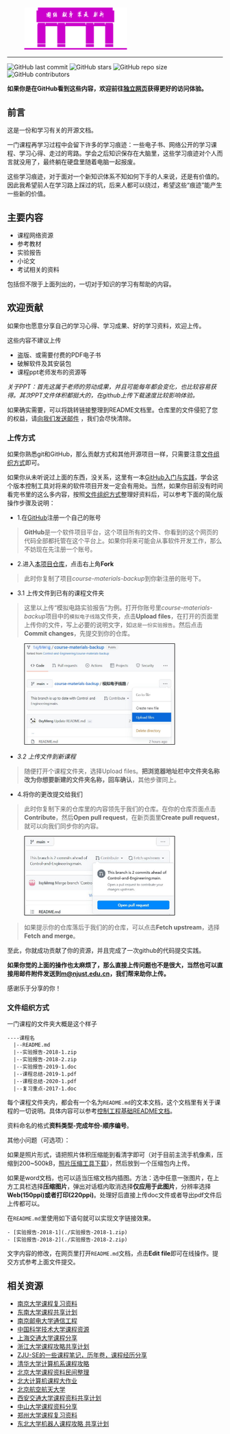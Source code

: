 
<figure>
    <img src="./assets/images/njust.png" width=240 />
</figure>

---

![GitHub last commit](https://badgen.net/github/last-commit/Control-and-Engineering/course-materials-backup/main)
![GitHub stars](https://badgen.net/github/stars/Control-and-Engineering/course-materials-backup)
![GitHub repo size](https://badgen.net/github/commits/Control-and-Engineering/course-materials-backup/main)
![GitHub contributors](https://badgen.net/github/contributors/Control-and-Engineering/course-materials-backup)

**如果你是在GitHub看到这些内容，欢迎前往[独立网页](https://课程.孝陵卫皇家理工大学.cn/)获得更好的访问体验。**

## 前言

这是一份和学习有关的开源文档。

一门课程再学习过程中会留下许多的学习痕迹：一些电子书、网络公开的学习课程、学习心得、走过的弯路。学会之后知识保存在大脑里，这些学习痕迹对个人而言就没用了，最终躺在硬盘里随着电脑一起报废。

这些学习痕迹，对于面对一个新知识体系不知如何下手的人来说，还是有价值的。因此我希望前人在学习路上踩过的坑，后来人都可以绕过，希望这些“痕迹”能产生一些新的价值。

## 主要内容

- 课程网络资源
- 参考教材
- 实验报告
- 小论文
- 考试相关的资料

包括但不限于上面列出的，一切对于知识的学习有帮助的内容。

## 欢迎贡献

如果你也愿意分享自己的学习心得、学习成果、好的学习资料，欢迎上传。

这些内容不建议上传
- 盗版、或需要付费的PDF电子书
- 破解软件及其安装包
- 课程ppt老师发布的资源等

*关于PPT：首先这属于老师的劳动成果，并且可能每年都会变化，也比较容易获得。其次PPT文件体积都挺大的，在github上传下载速度比较影响体验。*

如果确实需要，可以将跳转链接整理到README文档里。仓库里的文件侵犯了您的权益，请[向我们发送邮件](mailto:m@njust.edu.cn) ，我们会尽快清除。


### 上传方式

如果你熟悉git和GitHub，那么贡献方式和其他开源项目一样，只需要注意[文件组织方式](#文件组织方式)即可。

如果你从未听说过上面的东西，没关系，这里有一本[GitHub入门与实践](https://bookos-z1.org/book/2855761/e1777a)，学会这个版本控制工具对将来的软件项目开发一定会有用处。当然，如果你目前没有时间看完书里的这么多内容，按照[文件组织方式](#文件组织方式)整理好资料后，可以参考下面的简化版操作步骤及说明：

- 1.在[GitHub](https://github.com)注册一个自己的账号
>**GitHub**是一个软件项目平台，这个项目所有的文件、你看到的这个网页的代码全部都托管在这个平台上。如果你将来可能会从事软件开发工作，那么不妨现在先注册一个账号。

- 2.进入[本项目仓库](https://github.com/Control-and-Engineering/course-materials-backup)，点击右上角**Fork**
>此时你复制了项目*course-materials-backup*到你新注册的账号下。

- 3.1 上传文件到已有的课程文件夹
>这里以上传“模拟电路实验报告”为例。打开你账号里*course-materials-backup*项目中的`模拟电子线路`文件夹，点击**Upload files**，在打开的页面里上传你的文件，写上必要的说明文字，如`这是一份实验报告`。然后点击**Commit changes**，先提交到你的仓库。

<figure>
    <img src="./assets/images/项目仓库.jpg" width=350 style="border:1px solid black" />
</figure>

- *3.2 上传文件到新课程*
>随便打开个课程文件夹，选择Upload files。**把浏览器地址栏中文件夹名称改为你想要新建的文件夹名称，回车确认**，其他步骤同上。

- 4.将你的更改提交给我们
>此时你复制下来的仓库里的内容领先于我们的仓库。在你的仓库页面点击**Contribute**，然后**Open pull request**，在新页面里**Create pull request**，就可以向我们同步你的内容。

<figure>
    <img src="./assets/images/提交更改.jpg" width=350 style="border:1px solid black" />
</figure>

>如果提示你的仓库落后于我们的的仓库，可以点击**Fetch upstream**，选择**Fetch and merge**。

至此，你就成功贡献了你的资源，并且完成了一次github的代码提交实践。

**如果你觉的上面的操作也太麻烦了，那么直接上传问题也不是很大，当然也可以直接用邮件附件发送到[m@njust.edu.cn]()，我们帮来助你上传。**

感谢乐于分享的你！

### 文件组织方式

一门课程的文件夹大概是这个样子

```
----课程名
  |--README.md
  |--实验报告-2018-1.zip
  |--实验报告-2018-2.zip
  |--实验报告-2019-1.doc
  |--课程总结-2019-1.pdf
  |--课程总结-2020-1.pdf
  |--复习重点-2017-1.doc
```

每个课程文件夹内，都会有一个名为`README.md`的文本文档，这个文档里有关于课程的一切说明。具体内容可以参考[控制工程基础README文档](https://raw.githubusercontent.com/Control-and-Engineering/course-materials-backup/main/%E6%8E%A7%E5%88%B6%E5%B7%A5%E7%A8%8B%E5%9F%BA%E7%A1%80/README.md)。

资料命名的格式**资料类型-完成年份-顺序编号**。

其他小问题（可选项）：

如果是照片形式，请把照片体积压缩能到看清字即可（对于目前主流手机像素，压缩到200~500kB，[照片压缩工具下载](https://github.com/meowtec/Imagine)），然后放到一个压缩包内上传。

如果是word文档，也可以适当压缩文档内插图。方法：选中任意一张图片，在上方工具栏选择**压缩图片**，弹出对话框内取消选择**仅应用于此图片**，分辨率选择**Web(150ppi)**或者**打印(220ppi)**。处理好后直接上传doc文件或者导出pdf文件后上传都可以。


在`README.md`里使用如下语句就可以实现文字链接效果。
```
- [实验报告-2018-1](./实验报告-2018-1.zip)
- [实验报告-2018-2](./实验报告-2018-2.zip)
```

文字内容的修改，在网页里打开`README.md`文档，点击**Edit file**即可在线操作。提交方式参考上面文件提交。


## 相关资源

- [南京大学课程复习资料](https://github.com/idealclover/NJU-Review-Materials)
- [东南大学课程共享计划](https://github.com/zjdx1998/seucourseshare)
- [南京邮电大学通信工程](https://github.com/NJUPTFreeExams/NJUPT-TE-Free-Exams)
- [中国科学技术大学课程资源](https://github.com/USTC-Resource/USTC-Course)
- [上海交通大学课程分享](https://github.com/c-hj/SJTU-Courses)
- [浙江大学课程攻略共享计划](https://github.com/QSCTech/zju-icicles)
- [ZJU-SE的一些课程笔记，历年卷，课程经历分享](https://github.com/Zhang-Each/CourseNoteOfZJUSE)
- [清华大学计算机系课程攻略](https://github.com/PKUanonym/REKCARC-TSC-UHT)
- [北京大学课程资料民间整理](https://github.com/lib-pku/libpku)
- [北大计算机课程大作业](https://github.com/tongtzeho/PKUCourse)
- [北京航空航天大学](https://github.com/TheBloodthirster/BUAA_Course_Sharing)
- [西安交通大学课程资料共享计划](https://github.com/cantjie/XJTU-Share)
- [中山大学课程资料分享](https://github.com/sysuexam/SYSU-Exam)
- [郑州大学课程复习资料](https://github.com/CooperNiu/ZZU-Courses-Resource)
- [东北大学机器人课程攻略 共享计划](https://github.com/mywisdomfly/NEU-RSE-Courses)



